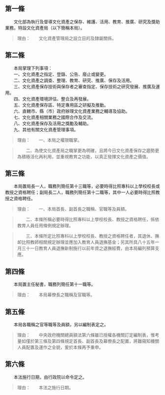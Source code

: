 第一條 
-------
　　文化部為執行及督導文化資產之保存、維護、活用、教育、推廣、研究及獎助業務，特設文化資產局（以下簡稱本局）。  
> 理由：　　文化資產管理局之設立目的及隸屬關係。



第二條 
-------
　　本局掌理下列事項：  
　　一、文化資產之指定、登錄、公告、廢止或變更。  
　　二、文化資產之調查、整理、教育、研究、推廣、保存及活用。  
　　三、文化資產保存技術與保存者之審查指定、保存技術之研究發展、推廣及運用。  
　　四、文化資產環境評估、整合及再發展。  
　　五、文化資產保存區、特定專用區之研擬及推動。  
　　六、直轄市、縣（市）政府辦理文化資產業務之輔導及協助。  
　　七、文化資產相關業務之國際合作及交流。  
　　八、文化資產保存及活用之獎勵及輔助。  
　　九、其他有關文化資產管理事項。  
> 理由：　　一、本局之權限職掌。

> 　　二、為使文化資產局之職掌更為明確，且將今日文化資產保存之趨勢更為積極活化再利用，並重視教育之功能，以真正發揮文化資產之價值。



第三條 
-------
　　本局置局長一人，職務列簡任第十三職等，必要時得比照專科以上學校校長或教授之資格聘任；副局長二人，職務列簡任第十二職等，其中一人必要時得比照教授之資格聘任。  
> 理由：　　一、本局首長、副首長之職稱、官職等及員額。

> 　　二、本條所稱必要時得比照專科以上學校校長、教授之資格聘任，係依教育人員任用條例規定辦理。

> 　　三、本條所定比照專科以上學校校長、教授之資格聘任者，其退休、撫卹比照教師相關規定辦理並應加入教育人員退撫基金；另其所具八十五年一月三十一日教育人員退撫新制施行以前年資之退撫經費，由本局編列預算支應。



第四條 
-------
　　本局置主任秘書，職務列簡任第十一職等。  
> 理由：　　本局幕僚長之職稱及官職等。



第五條 
-------
　　本局各職稱之官等職等及員額，另以編制表定之。  
> 理由：　　中央政府機關總員額法第六條雖已授權各機關訂定編制表，惟考量如僅於第三條及第四條規定首長、副首長及幕僚長之配置，將難窺知機關人員配置及運作之全貌，爰於本條再予重申。



第六條 
-------
　　本法施行日期，由行政院以命令定之。  
> 理由：　　本法之施行日期。